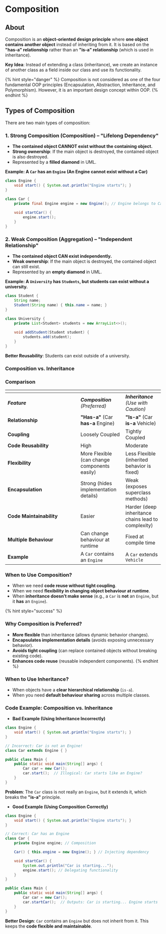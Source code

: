 # Composition

## About

Composition is an **object-oriented design principle** where **one object contains another object** instead of inheriting from it. It is based on the **"has-a" relationship** rather than an **"is-a" relationship** (which is used in inheritance).

**Key Idea**: Instead of extending a class (inheritance), we create an instance of another class as a field inside our class and use its functionality.

{% hint style="danger" %}
Composition is not considered as one of the four fundamental OOP principles (Encapsulation, Abstraction, Inheritance, and Polymorphism). However, it is an important design concept within OOP.
{% endhint %}

## **Types of Composition**

There are two main types of composition:

### **1. Strong Composition (Composition) – "Lifelong Dependency"**

* **The contained object CANNOT exist without the containing object.**
* **Strong ownership**: If the main object is destroyed, the contained object is also destroyed.
* Represented by a **filled diamond** in UML.

**Example: A `Car` has an `Engine` (An Engine cannot exist without a Car)**

```java
class Engine {
    void start() { System.out.println("Engine starts"); }
}

class Car {
    private final Engine engine = new Engine(); // Engine belongs to Car
    
    void startCar() {
        engine.start();
    }
}
```

### **2. Weak Composition (Aggregation) – "Independent Relationship"**

* **The contained object CAN exist independently.**
* **Weak ownership**: If the main object is destroyed, the contained object can still exist.
* Represented by an **empty diamond** in UML.

**Example: A `University` has `Students`, but students can exist without a university.**

```java
class Student {
    String name;
    Student(String name) { this.name = name; }
}

class University {
    private List<Student> students = new ArrayList<>();
    
    void addStudent(Student student) {
        students.add(student);
    }
}
```

**Better Reusability**: Students can exist outside of a university.

### **Composition vs. Inheritance**

### **Comparison**

<table data-header-hidden data-full-width="true"><thead><tr><th width="220"></th><th></th><th></th></tr></thead><tbody><tr><td><em><strong>Feature</strong></em></td><td><em><strong>Composition</strong> (Preferred)</em></td><td><em><strong>Inheritance</strong> (Use with Caution)</em></td></tr><tr><td><strong>Relationship</strong></td><td><strong>"Has-a"</strong> (Car <strong>has-a</strong> Engine)</td><td><strong>"Is-a"</strong> (Car <strong>is-a</strong> Vehicle)</td></tr><tr><td><strong>Coupling</strong></td><td>Loosely Coupled</td><td>Tightly Coupled</td></tr><tr><td><strong>Code Reusability</strong></td><td>High</td><td>Moderate</td></tr><tr><td><strong>Flexibility</strong></td><td>More Flexible (can change components easily)</td><td>Less Flexible (inherited behavior is fixed)</td></tr><tr><td><strong>Encapsulation</strong></td><td>Strong (hides implementation details)</td><td>Weak (exposes superclass methods)</td></tr><tr><td><strong>Code Maintainability</strong></td><td>Easier</td><td>Harder (deep inheritance chains lead to complexity)</td></tr><tr><td><strong>Multiple Behaviour</strong></td><td>Can change behaviour at runtime</td><td>Fixed at compile time</td></tr><tr><td><strong>Example</strong></td><td>A <code>Car</code> contains an <code>Engine</code></td><td>A <code>Car</code> extends <code>Vehicle</code></td></tr></tbody></table>

### **When to Use Composition?**

* When we need **code reuse without tight coupling**.
* When we need **flexibility in changing object behaviour at runtime**.
* When **inheritance doesn’t make sense** (e.g., a `Car` is **not** an `Engine`, but it **has** an `Engine`).

{% hint style="success" %}
### **Why Composition is Preferred?**

* **More flexible** than inheritance (allows dynamic behavior changes).
* **Encapsulates implementation details** (avoids exposing unnecessary behavior).
* **Avoids tight coupling** (can replace contained objects without breaking existing code).
* **Enhances code reuse** (reusable independent components).
{% endhint %}

### **When to Use Inheritance?**

* When objects have a **clear hierarchical relationship** (`is-a`).
* When you need **default behaviour sharing** across multiple classes.

### **Code Example: Composition vs. Inheritance**

* **Bad Example (Using Inheritance Incorrectly)**

```java
class Engine {
    void start() { System.out.println("Engine starts"); }
}

// Incorrect: Car is not an Engine!
class Car extends Engine { }

public class Main {
    public static void main(String[] args) {
        Car car = new Car();
        car.start();  // Illogical: Car starts like an Engine?
    }
}
```

**Problem**: The `Car` class is not really an `Engine`, but it extends it, which breaks the **"is-a"** principle.

* **Good Example (Using Composition Correctly)**

```java
class Engine {
    void start() { System.out.println("Engine starts"); }
}

// Correct: Car has an Engine
class Car {
    private Engine engine; // Composition

    Car() { this.engine = new Engine(); } // Injecting dependency

    void startCar() { 
        System.out.println("Car is starting...");
        engine.start(); // Delegating functionality
    }
}

public class Main {
    public static void main(String[] args) {
        Car car = new Car();
        car.startCar();  // Outputs: Car is starting... Engine starts
    }
}
```

**Better Design**: `Car` contains an `Engine` but does not inherit from it. This keeps the **code flexible and maintainable**.





